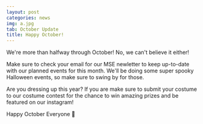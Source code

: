 ```yaml
---
layout: post
categories: news
img: a.jpg
tab: October Update
title: Happy October!
---
```


We're more than halfway through October! No, we can't believe it either!

Make sure to check your email for our MSE newletter to keep up-to-date with our planned events for this month. We'll be doing some super spooky Halloween events, so make sure to swing by for those.

Are you dressing up this year? If you are make sure to submit your costume to our costume contest for the chance to win amazing prizes and be featured on our instagram!

Happy October Everyone 🎃
